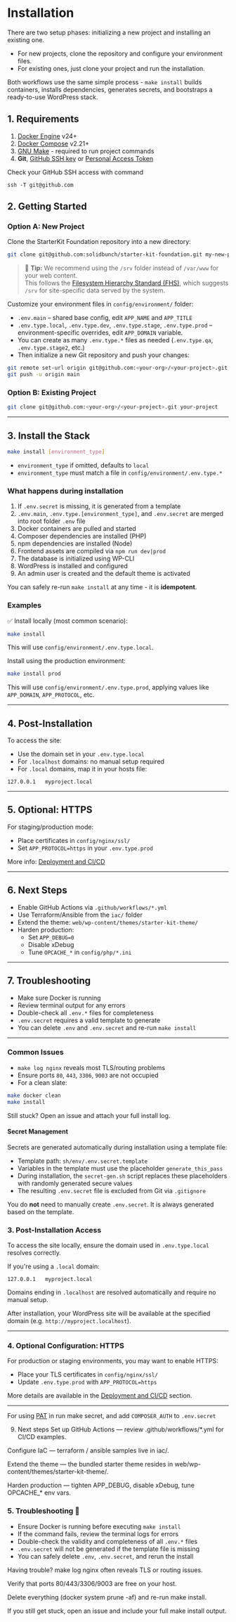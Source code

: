 # Installation

There are two setup phases: initializing a new project and installing an existing one.

- For new projects, clone the repository and configure your environment files.
- For existing ones, just clone your project and run the installation.

Both workflows use the same simple process - `make install` builds containers, installs dependencies, generates secrets, and bootstraps a ready-to-use WordPress stack.

## 1. Requirements

1. [Docker Engine](https://docs.docker.com/engine/install/) v24+
2. [Docker Compose](https://docs.docker.com/compose/install/) v2.21+
3. [GNU Make](https://www.gnu.org/software/make/) - required to run project commands
3. **Git**, [GitHub SSH key](https://docs.github.com/en/authentication/connecting-to-github-with-ssh) or [Personal Access Token](https://docs.github.com/en/authentication/keeping-your-account-and-data-secure/managing-your-personal-access-tokens)

Check your GitHub SSH access with command
```
ssh -T git@github.com
```

## 2. Getting Started

### Option A: New Project

Clone the StarterKit Foundation repository into a new directory:

```bash
git clone git@github.com:solidbunch/starter-kit-foundation.git my-new-project-folder
```

> 📁 **Tip:** We recommend using the `/srv` folder instead of `/var/www` for your web content.\
> This follows the [Filesystem Hierarchy Standard (FHS)](https://refspecs.linuxfoundation.org/FHS_3.0/fhs/ch03s17.html), which suggests `/srv` for site-specific data served by the system.

Customize your environment files in `config/environment/` folder:

- `.env.main` – shared base config, edit `APP_NAME` and `APP_TITLE`
- `.env.type.local`, `.env.type.dev`, `.env.type.stage`, `.env.type.prod` – environment-specific overrides, edit `APP_DOMAIN` variable.
- You can create as many `.env.type.*` files as needed (`.env.type.qa`, `.env.type.stage2`, etc.)
- Then initialize a new Git repository and push your changes:

```bash
git remote set-url origin git@github.com:<your-org>/<your-project>.git
git push -u origin main
```

### Option B: Existing Project

```bash
git clone git@github.com:<your-org>/<your-project>.git your-project
```

---

## 3. Install the Stack

```bash
make install [environment_type]
```

- `environment_type` if omitted, defaults to `local`
- `environment_type` must match a file in `config/environment/.env.type.*`

### What happens during installation

1. If `.env.secret` is missing, it is generated from a template
2. `.env.main`, `.env.type.[environment_type]`, and `.env.secret` are merged into root folder `.env` file
3. Docker containers are pulled and started
4. Composer dependencies are installed (PHP)
5. npm dependencies are installed (Node)
6. Frontend assets are compiled via `npm run dev|prod`
7. The database is initialized using WP-CLI
8. WordPress is installed and configured
9. An admin user is created and the default theme is activated

You can safely re-run `make install` at any time - it is **idempotent**.

### Examples

✅ Install locally (most common scenario):

```bash
make install
```

This will use `config/environment/.env.type.local`.

Install using the production environment:

```bash
make install prod
```

This will use `config/environment/.env.type.prod`, applying values like `APP_DOMAIN`, `APP_PROTOCOL`, etc.

---

## 4. Post-Installation

To access the site:

- Use the domain set in your `.env.type.local`
- For `.localhost` domains: no manual setup required
- For `.local` domains, map it in your hosts file:

```plaintext
127.0.0.1   myproject.local
```

---

## 5. Optional: HTTPS

For staging/production mode:

- Place certificates in `config/nginx/ssl/`
- Set `APP_PROTOCOL=https` in your `.env.type.prod`

More info: [Deployment and CI/CD](../12-deployment-and-cicd.md)

---

## 6. Next Steps

- Enable GitHub Actions via `.github/workflows/*.yml`
- Use Terraform/Ansible from the `iac/` folder
- Extend the theme: `web/wp-content/themes/starter-kit-theme/`
- Harden production:
   - Set `APP_DEBUG=0`
   - Disable xDebug
   - Tune `OPCACHE_*` in `config/php/*.ini`

---

## 7. Troubleshooting

- Make sure Docker is running
- Review terminal output for any errors
- Double-check all `.env.*` files for completeness
- `.env.secret` requires a valid template to generate
- You can delete `.env` and `.env.secret` and re-run `make install`

---

### Common Issues

- `make log nginx` reveals most TLS/routing problems
- Ensure ports `80`, `443`, `3306`, `9003` are not occupied
- For a clean slate:

```bash
make docker clean
make install
```

Still stuck? Open an issue and attach your full install log.



















#### Secret Management

Secrets are generated automatically during installation using a template file:

- Template path: `sh/env/.env.secret.template`
- Variables in the template must use the placeholder `generate_this_pass`
- During installation, the `secret-gen.sh` script replaces these placeholders with randomly generated secure values
- The resulting `.env.secret` file is excluded from Git via `.gitignore`

You do **not** need to manually create `.env.secret`. It is always generated based on the template.





### 3. Post-Installation Access

To access the site locally, ensure the domain used in `.env.type.local` resolves correctly.

If you're using a `.local` domain:

```plaintext
127.0.0.1   myproject.local
```

Domains ending in `.localhost` are resolved automatically and require no manual setup.

After installation, your WordPress site will be available at the specified domain (e.g. `http://myproject.localhost`).

---

### 4. Optional Configuration: HTTPS

For production or staging environments, you may want to enable HTTPS:

- Place your TLS certificates in `config/nginx/ssl/`
- Update `.env.type.prod` with `APP_PROTOCOL=https`

More details are available in the [Deployment and CI/CD](../12-deployment-and-cicd.md) section.

---

For using [PAT](#cicd-deployments) in run make secret, and add `COMPOSER_AUTH` to `.env.secret` 

9. Next steps
   Set up GitHub Actions — review .github/workflows/*.yml for CI/CD examples.

Configure IaC — terraform / ansible samples live in iac/.

Extend the theme — the bundled starter theme resides in web/wp-content/themes/starter-kit-theme/.

Harden production — tighten APP_DEBUG, disable xDebug, tune OPCACHE_* env vars.


### 5. Troubleshooting 🐞

- Ensure Docker is running before executing `make install`
- If the command fails, review the terminal logs for errors
- Double-check the validity and completeness of all `.env.*` files
- `.env.secret` will not be generated if the template file is missing
- You can safely delete `.env`, `.env.secret`, and rerun the install


Having trouble?
make log nginx often reveals TLS or routing issues.

Verify that ports 80/443/3306/9003 are free on your host.

Delete everything (docker system prune -af) and re-run make install.

If you still get stuck, open an issue and include your full make install output.
